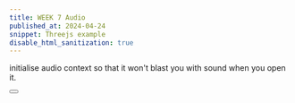 ```yaml
---
title: WEEK 7 Audio
published_at: 2024-04-24
snippet: Threejs example
disable_html_sanitization: true
---
```


initialise audio context so that it won't blast you with sound when you open it.

<div id='resume_audio'></div>

<script>
    // get and format div element
    const div_0  = document.getElementById ('resume_audio')
    div_0.width  = div_0.parentNode.scrollWidth
    div_0.style.height     = `${ div_0.width * 9 / 16 }px`
    div_0.style.textAlign  = 'center'
    div_0.style.lineHeight = div_0.style.height
    div_0.style.fontSize   = '36px'
    div_0.style.fontWeight = 'bold'
    div_0.style.fontStyle  = 'italic'
    div_0.style.color      = 'white'
    div_0.style.backgroundColor = 'hotpink'

    // get and suspend audio context
    const audio_context = new AudioContext ()
    audio_context.suspend ()

    // create string with context state
    const init_msg = `audio context is ${ audio_context.state }`

    // convert string to uppercase and pass to div element
    div_0.innerText = init_msg.toUpperCase ()

    // define an async click handler function 
    async function init_audio () {

        // wait for audio context to resume
        await audio_context.resume ()

        // then set background colour
        div_0.style.backgroundColor = 'limegreen'

        // create string with new context state
        const msg = `audio context is ${ audio_context.state }`

        // unitalicise text style
        div_0.style.fontStyle  = 'normal'

        // convert to uppercase and pass to div element
        div_0.innerText = msg.toUpperCase ()
    }

    // pass anonymous function to the .onclick property
    // of the div element
    div_0.onclick = _ => {

        // if audio context is not running
        if (audio_context.state != 'running') {
            
            // call the async init audio function
            init_audio ()
        }
    }

    
</script>
<div><button id='tone_switch'></button></div>

<script>
    // get the button and store it in a variable
    const btn = document.getElementById ('tone_switch')
    btn.innerText = 'Press for tone!' // give it some text
    btn.value = 'off'                 // give it a value

    // declare a function for toggling the sound
    function toggle_sound () {

        // if button value is 'off'
        if (btn.value == 'off') {

            // set the gain to 0.3
            amp_node.gain.value = 0.3

            // set the value to 'on'
            btn.value = 'on'

            // change the text
            btn.innerText = 'Press to stop!'
        }

        // if button value is `on`
        else if (btn.value = 'on') {

            // set the gain to 0
            amp_node.gain.value = 0

            // set the value to `off`
            btn.value = 'off'

            // change the text
            btn.innerText = 'Press for tone!'
        }
    }

    // this is the click handler for the button
    // we are using arrow notation to write
    // a function with no name
    // ie. an anonymous function
    btn.onclick = () => {

        // if the audio context is still suspended
        // resume the audio context first
        if (audio_context.state != 'running') init_audio ()

        // then call the toggle sound function
        toggle_sound ()
    }
</script>

<canvas id="audio"></canvas>

<script type="module">
    const cnv = document.getElementById(`audio`);
    cnv.width = cnv.parentNode.scrollWidth;
    cnv.height = (cnv.width * 9)/16;
    cnv.style.backgroundColor = 'Pink'

    const notes = [ 62, 66, 69, 73, 74, 73, 69, 66 ]
    let i = 0

    // declaring a mutable state value
    let running = false

    // declaring a mutable variable for 
    // the period of time between notes
    let period = 200

    // declaring a mutable variable for
    // the length of the note
    let len = 0

    // declaring a function that plays the next note
    function next_note () {

        // use the iterator to select a note from 
        // the notes array and pass it to the 
        // play_note function along with the 
        // len variable to specify the length of the note
        play_note (notes[i], len)

        // iterate the iterator
        i++

        // if i gets too big
        // cycle back to 0
        i %= notes.length
    }

    function play_note (note, length) {

    // if the audio context is not running, resume it
    if (audio_context.state != 'running') init_audio ()

    // create an oscillator
    const osc = audio_context.createOscillator ()

    // make it a triangle wave this time
    osc.type            = 'triangle'

    // set the value using the equation 
    // for midi note to Hz
    osc.frequency.value = 440 * 2 ** ((note - 69) / 12)

    // create an amp node
    const amp = audio_context.createGain ()

    // connect the oscillator 
    // to the amp
    // to the audio out
    osc.connect (amp).connect (audio_context.destination)

    // the .currentTime property of the audio context
    // contains a time value in seconds
    const now = audio_context.currentTime

    // make a gain envelope
    // start at 0
    amp.gain.setValueAtTime (0, now)

    // take 0.02 seconds to go to 0.4, linearly
    amp.gain.linearRampToValueAtTime (0.4, now + 0.02)

    // this method does not like going to all the way to 0
    // so take length seconds to go to 0.0001, exponentially
    amp.gain.exponentialRampToValueAtTime (0.0001, now + length)

    // start the oscillator now
    osc.start (now)

    // stop the oscillator 1 second from now
    osc.stop  (now + length)
}

    // this is a recursive function
    function note_player () {

        // play the next note
        next_note ()

        // if running is true
        // it uses setTimeout to call itself 
        // after period milliseconds
        if (running) setTimeout (note_player, period)
    }

    // this function handles the mouse event
    // when the cursor enters the canvas
    cnv_0.onpointerenter = e => {

        // set running to true
        running = true

        // initiate the recurseive note_player function
        note_player ()
    }

    // this function handles the mouse event
    // when the cursor moves over the canvas
    cnv_0.onpointermove = e => {

        // as the cursor goes from left to right
        // len gos from 0 to 5
        len = 5 * e.offsetX / cnv_0.width

        // as the cursor goes from bottom to top
        // period goes from 420 to 20 (milliseconds)
        period = 20 + ((e.offsetY / cnv_0.height) ** 2) * 400
    }

    // this function handles the mouse event
    // when the cursor leaves the canvas
    cnv_0.onpointerleave = e => {

        // set running to false
        running = false
    }

</script>
